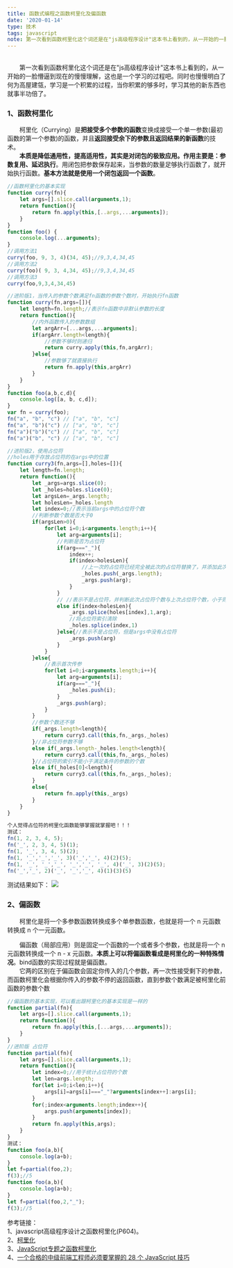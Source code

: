 ```yaml
---
title: 函数式编程之函数柯里化及偏函数
date: '2020-01-14'
type: 技术
tags: javascript
note: 第一次看到函数柯里化这个词还是在"js高级程序设计"这本书上看到的，从一开始的一脸懵逼到现在的慢慢理解，这也是一个学习的过程吧。同时也慢慢明白了何为高屋建瓴，学习是一个积累的过程，当你积累的够多时，学习其他的新东西也就事半功倍了
---
```

​	
&#8195;&#8195;第一次看到函数柯里化这个词还是在"js高级程序设计"这本书上看到的，从一开始的一脸懵逼到现在的慢慢理解，这也是一个学习的过程吧。同时也慢慢明白了何为高屋建瓴，学习是一个积累的过程，当你积累的够多时，学习其他的新东西也就事半功倍了。

<h3>1、函数柯里化</h3>

&#8195;&#8195;柯里化（Currying）是**把接受多个参数的函数**变换成接受一个单一参数(最初函数的第一个参数)的函数，并且**返回接受余下的参数且返回结果的新函数**的技术。  
&#8195;&#8195;**本质是降低通用性，提高适用性，其实是对闭包的极致应用。作用主要是：参数复用、延迟执行**。用闭包把参数保存起来，当参数的数量足够执行函数了，就开始执行函数。**基本方法就是使用一个闭包返回一个函数**。

```javascript          
//函数柯里化的基本实现
function curry(fn){
    let args=[].slice.call(arguments,1);
    return function(){
        return fn.apply(this,[..args,...arguments]);
    }
}
function foo() {
    console.log(...arguments);
}
//调用方法1
curry(foo, 9, 3, 4)(34, 45);//9,3,4,34,45
//调用方法2
curry(foo)( 9, 3, 4,34, 45);//9,3,4,34,45
//调用方法3
curry(foo,9,3,4,34,45)

//进阶版1，当传入的参数个数满足fn函数的参数个数时，开始执行fn函数
function curry(fn,args=[]){
    let length=fn.length;//表示fn函数中非默认参数的长度
    return function(){
        //内外函数传入的参数数组
        let argArr=[...args,...arguments];
        if(argArr.length<length){
            //参数不够时则递归
            return curry.apply(this,fn,argArr);
        }else{
            //参数够了就直接执行
            return fn.apply(this,argArr)
        }
    }
}
function foo(a,b,c,d){
    console.log([a, b, c,d]);
}
var fn = curry(foo);
fn("a", "b", "c") // ["a", "b", "c"]
fn("a", "b")("c") // ["a", "b", "c"]
fn("a")("b")("c") // ["a", "b", "c"]
fn("a")("b", "c") // ["a", "b", "c"]

//进阶版2，使用占位符
//holes用于存放占位符的在args中的位置
function curry3(fn,args=[],holes=[]){
    let length=fn.length;
    return function(){
        let _args=args.slice(0);
        let _holes=holes.slice(0);
        let argsLen=_args.length;
        let holesLen=_holes.length
        let index=0;//表示当前args中的占位符个数
        //判断参数个数是否大于0
        if(argsLen>0){
            for(let i=0;i<arguments.length;i++){
                let arg=arguments[i];
                //判断是否为占位符
                if(arg==="_"){
                    index++;
                    if(index>holesLen){
                        //上一次的占位符已经完全被此次的占位符替换了，并添加此次占位符到占位符数组中以及总参数数组中
                        _holes.push(_args.length);
                        _args.push(arg);
                    }                   
                }
                // //表示不是占位符，并判断此次占位符个数与上次占位符个数，小于则替换占位符，大于则添加args后面
                else if(index<holesLen){
                    _args.splice(holes[index],1,arg);
                    //将占位符索引清除
                    _holes.splice(index,1)
                }else{//表示不是占位符，但是args中没有占位符
                    _args.push(arg)
                }
            }
        }else{
            //表示首次传参
            for(let i=0;i<arguments.length;i++){
                let arg=arguments[i];
                if(arg==="_"){
                    _holes.push(i);
                }
                _args.push(arg);
            }
        }
        //参数个数还不够
        if(_args.length<length){
            return curry3.call(this,fn,_args,_holes)
        }//非占位符参数不够
        else if(_args.length-_holes.length<length){
            return curry3.call(this,fn,_args,_holes)   
        }//占位符的索引不能小于满足条件的参数的个数
        else if(_holes[0]<length){
            return curry3.call(this,fn,_args,_holes);   
        }
        else{
            return fn.apply(this,_args)
        }
    }
}
```
```js
个人觉得占位符的柯里化函数能够掌握就掌握吧！！！
测试：
fn(1, 2, 3, 4, 5);
fn('_', 2, 3, 4, 5)(1);
fn(1, '_', 3, 4, 5)(2);
fn(1, '_','_','_', 3)('_','_', 4)(2)(5);
fn(1, '_', '_','_', '_','_', '_', 4)('_', 3)(2)(5);
fn('_','_', 2)('_', '_','_', 4)(1)(3)(5)
```
测试结果如下：
![](https://user-gold-cdn.xitu.io/2019/6/8/16b37758807c2413?w=285&h=161&f=png&s=10634)
        

<h3>2、偏函数</h3> 
&#8195;&#8195;柯里化是将一个多参数函数转换成多个单参数函数，也就是将一个 n 元函数转换成 n 个一元函数。

&#8195;&#8195;偏函数（局部应用）则是固定一个函数的一个或者多个参数，也就是将一个 n 元函数转换成一个 n - x 元函数。**本质上可以将偏函数看成是柯里化的一种特殊情况**。bind函数的实现过程就是偏函数。    
&#8195;&#8195;它两的区别在于偏函数会固定你传入的几个参数，再一次性接受剩下的参数，而函数柯里化会根据你传入的参数不停的返回函数，直到参数个数满足被柯里化前函数的参数个数

```javascript       
//偏函数的基本实现，可以看出跟柯里化的基本实现是一样的
function partial(fn){
    let args=[].slice.call(arguments,1);
    return function(){
        return fn.apply(this,[...args,...arguments]);
    }
}
//进阶版 占位符
function partial(fn){
    let args=[].slice.call(arguments,1);
    return function(){
        let index=0;//用于统计占位符的个数
        let len=args.length;
        for(let i=0;i<len;i++){
            args[i]=args[i]==="_"?arguments[index++]:args[i];
        }
        for(;index<arguments.length;index++){
            args.push(arguments[index]);
        }
        return fn.apply(this,args);
    }
}
测试：
function foo(a,b){
    console.log(a+b);
}
let f=partial(foo,2);
f(3);//5
function foo(a,b){
    console.log(a+b);
}
let f=partial(foo,2,"_");
f(3);//5
```
参考链接：  
1、javascript高级程序设计之函数柯里化(P604)。   
2、[柯里化](https://baike.baidu.com/item/%E6%9F%AF%E9%87%8C%E5%8C%96/10350525?fr=aladdin)    
3、[JavaScript专题之函数柯里化](https://github.com/mqyqingfeng/Blog/issues/42)   
4、[一个合格的中级前端工程师必须要掌握的 28 个 JavaScript 技巧](https://juejin.im/post/5cef46226fb9a07eaf2b7516#heading-10)
<Valine></Valine>